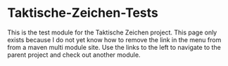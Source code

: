 # Taktische-Zeichen-Tests

This is the test module for the Taktische Zeichen project. This page only exists because I do not yet know how to remove the link in the menu from from a maven multi module site. Use the links to the left to navigate to the parent project and check out another module.